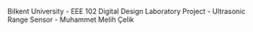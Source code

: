Bilkent University - EEE 102 Digital Design Laboratory Project -
Ultrasonic Range Sensor -
Muhammet Melih Çelik 


